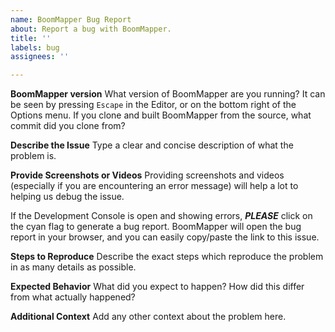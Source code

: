 ```yaml
---
name: BoomMapper Bug Report
about: Report a bug with BoomMapper.
title: ''
labels: bug
assignees: ''

---
```


**BoomMapper version**
What version of BoomMapper are you running? It can be seen by pressing `Escape` in the Editor, or on the bottom right of the Options menu. If you clone and built BoomMapper from the source, what commit did you clone from?

**Describe the Issue**
Type a clear and concise description of what the problem is.

**Provide Screenshots or Videos**
Providing screenshots and videos (especially if you are encountering an error message) will help a lot to helping us debug the issue.

If the Development Console is open and showing errors, ***PLEASE*** click on the cyan flag to generate a bug report. BoomMapper will open the bug report in your browser, and you can easily copy/paste the link to this issue.

**Steps to Reproduce**
Describe the exact steps which reproduce the problem in as many details as possible.

**Expected Behavior**
What did you expect to happen? How did this differ from what actually happened?

**Additional Context**
Add any other context about the problem here.
